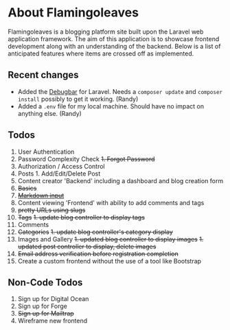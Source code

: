 # About Flamingoleaves

Flamingoleaves is a blogging platform site built upon the Laravel web application framework. The aim
of this application is to showcase frontend development along with an understanding of the backend.
Below is a list of anticipated features where items are crossed off as implemented.


## Recent changes

- Added the [Debugbar](https://github.com/barryvdh/laravel-debugbar) for Laravel. Needs a `composer update` and `composer install` possibly to get it working. (Randy)
- Added a `.env` file for my local machine. Should have no impact on anything else. (Randy)


## Todos

1. User Authentication
  1. Password Complexity Check
  ~~1. Forgot Password~~
1. Authorization / Access Control
  1. Posts
    1. Add/Edit/Delete Post
1. Content creator 'Backend' including a dashboard and blog creation form
  1. ~~Basics~~
  1. ~~[Markdown input](https://github.com/erusev/parsedown)~~
1. Content viewing 'Frontend' with ability to add comments and tags
  1. ~~pretty URLs using slugs~~
  1. ~~Tags~~
    ~~1. update blog controller to display tags~~
  1. Comments
1. ~~Categories~~
    ~~1. update blog controller's category display~~
1. Images and Gallery
    ~~1. updated blog controller to display images~~
    ~~1. updated post controller to display, delete images~~
1. ~~Email address verification before registration completion~~
1. Create a custom frontend without the use of a tool like Bootstrap


## Non-Code Todos

1. Sign up for Digital Ocean
1. Sign up for Forge
1. ~~Sign up for Mailtrap~~
1. Wireframe new frontend
